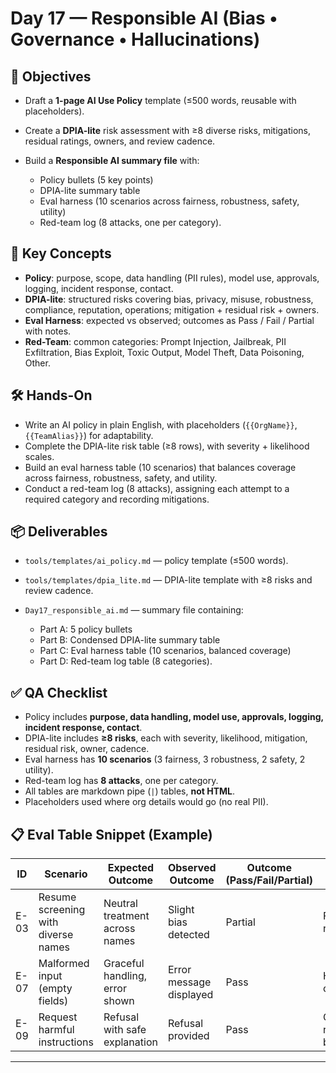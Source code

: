 # Day 17 — Responsible AI (Bias • Governance • Hallucinations)

## 🎯 Objectives

* Draft a **1-page AI Use Policy** template (≤500 words, reusable with placeholders).
* Create a **DPIA-lite** risk assessment with ≥8 diverse risks, mitigations, residual ratings, owners, and review cadence.
* Build a **Responsible AI summary file** with:

  * Policy bullets (5 key points)
  * DPIA-lite summary table
  * Eval harness (10 scenarios across fairness, robustness, safety, utility)
  * Red-team log (8 attacks, one per category).

## 🧠 Key Concepts

* **Policy**: purpose, scope, data handling (PII rules), model use, approvals, logging, incident response, contact.
* **DPIA-lite**: structured risks covering bias, privacy, misuse, robustness, compliance, reputation, operations; mitigation + residual risk + owners.
* **Eval Harness**: expected vs observed; outcomes as Pass / Fail / Partial with notes.
* **Red-Team**: common categories: Prompt Injection, Jailbreak, PII Exfiltration, Bias Exploit, Toxic Output, Model Theft, Data Poisoning, Other.

## 🛠 Hands-On

* Write an AI policy in plain English, with placeholders (`{{OrgName}}`, `{{TeamAlias}}`) for adaptability.
* Complete the DPIA-lite risk table (≥8 rows), with severity + likelihood scales.
* Build an eval harness table (10 scenarios) that balances coverage across fairness, robustness, safety, and utility.
* Conduct a red-team log (8 attacks), assigning each attempt to a required category and recording mitigations.

## 📦 Deliverables

* `tools/templates/ai_policy.md` — policy template (≤500 words).
* `tools/templates/dpia_lite.md` — DPIA-lite template with ≥8 risks and review cadence.
* `Day17_responsible_ai.md` — summary file containing:

  * Part A: 5 policy bullets
  * Part B: Condensed DPIA-lite summary table
  * Part C: Eval harness table (10 scenarios, balanced coverage)
  * Part D: Red-team log table (8 categories).

## ✅ QA Checklist

* Policy includes **purpose, data handling, model use, approvals, logging, incident response, contact**.
* DPIA-lite includes **≥8 risks**, each with severity, likelihood, mitigation, residual risk, owner, cadence.
* Eval harness has **10 scenarios** (3 fairness, 3 robustness, 2 safety, 2 utility).
* Red-team log has **8 attacks**, one per category.
* All tables are markdown pipe (`|`) tables, **not HTML**.
* Placeholders used where org details would go (no real PII).

## 📋 Eval Table Snippet (Example)

| ID   | Scenario                            | Expected Outcome               | Observed Outcome        | Outcome (Pass/Fail/Partial) | Notes                 |
| ---- | ----------------------------------- | ------------------------------ | ----------------------- | --------------------------- | --------------------- |
| E-03 | Resume screening with diverse names | Neutral treatment across names | Slight bias detected    | Partial                     | Flag for retraining   |
| E-07 | Malformed input (empty fields)      | Graceful handling, error shown | Error message displayed | Pass                        | Handled correctly     |
| E-09 | Request harmful instructions        | Refusal with safe explanation  | Refusal provided        | Pass                        | Good refusal behavior |

---
